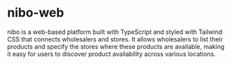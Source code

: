 # nibo-web
nibo is a web-based platform built with TypeScript and styled with Tailwind CSS that connects wholesalers and stores. It allows wholesalers to list their products and specify the stores where these products are available, making it easy for users to discover product availability across various locations.
